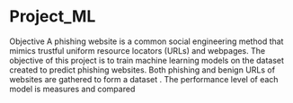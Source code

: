 # Project_ML

Objective
A phishing website is a common social engineering method that mimics trustful uniform resource locators (URLs) and webpages. The objective of this project is to train machine learning models on the dataset created to predict phishing websites. Both phishing and benign URLs of websites are gathered to form a dataset . The performance level of each model is measures and compared
